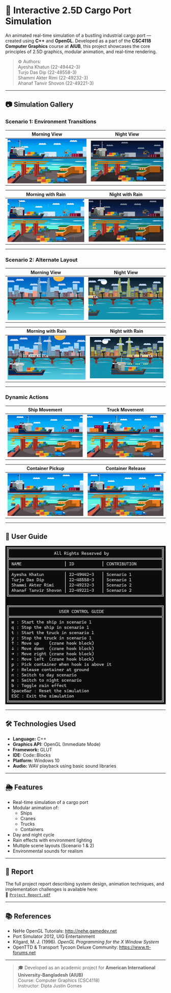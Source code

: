 # 🚢 Interactive 2.5D Cargo Port Simulation

An animated real-time simulation of a bustling industrial cargo port — created using **C++** and **OpenGL**. Developed as a part of the **CSC4118 Computer Graphics** course at **AIUB**, this project showcases the core principles of 2.5D graphics, modular animation, and real-time rendering.

> ⚙️ Authors:  
> Ayesha Khatun (22-49442-3)  
> Turjo Das Dip (22-48558-3)  
> Shammi Akter Rimi (22-49232-3)  
> Ahanaf Tanvir Shovon (22-49221-3)

---

## 📷 Simulation Gallery
### Scenario 1: Environment Transitions

| Morning View | Night View |
|--------------|------------|
| ![](Documentation/Picture1.png) | ![](Documentation/Picture2.png) |

| Morning with Rain | Night with Rain |
|-------------------|-----------------|
| ![](Documentation/Picture3.png) | ![](Documentation/Picture4.png) |

---

### Scenario 2: Alternate Layout

| Morning View | Night View |
|--------------|------------|
| ![](Documentation/Picture5.png) | ![](Documentation/Picture6.png) |

| Morning with Rain | Night with Rain |
|-------------------|-----------------|
| ![](Documentation/Picture7.png) | ![](Documentation/Picture8.png) |

---

### Dynamic Actions

| Ship Movement | Truck Movement |
|---------------|----------------|
| ![](Documentation/Picture9.png) | ![](Documentation/Picture10.png) |

| Container Pickup | Container Release |
|------------------|-------------------|
| ![](Documentation/Picture11.png) | ![](Documentation/Picture12.png) |

---

## 📖 User Guide

![](Documentation/Picture13.png)

---

## 🛠️ Technologies Used

- **Language:** C++
- **Graphics API:** OpenGL (Immediate Mode)
- **Framework:** GLUT
- **IDE:** Code::Blocks
- **Platform:** Windows 10
- **Audio:** WAV playback using basic sound libraries

---

## 🌦️ Features

- Real-time simulation of a cargo port
- Modular animation of:
  - Ships
  - Cranes
  - Trucks
  - Containers
- Day and night cycle
- Rain effects with environment lighting
- Multiple scene layouts (Scenario 1 & 2)
- Environmental sounds for realism

---

## 📄 Report

The full project report describing system design, animation techniques, and implementation challenges is available here:  
📘 [`Project Report.pdf`](./Project%20Report.pdf)

---

## 📚 References

- NeHe OpenGL Tutorials: http://nehe.gamedev.net  
- Port Simulator 2012, UIG Entertainment  
- Kilgard, M. J. (1996). *OpenGL Programming for the X Window System*  
- OpenTTD & Transport Tycoon Deluxe Community: https://www.tt-forums.net  

---

> 🎓 Developed as an academic project for **American International University-Bangladesh (AIUB)**  
> Course: Computer Graphics (CSC4118)  
> Instructor: Dipta Justin Gomes
